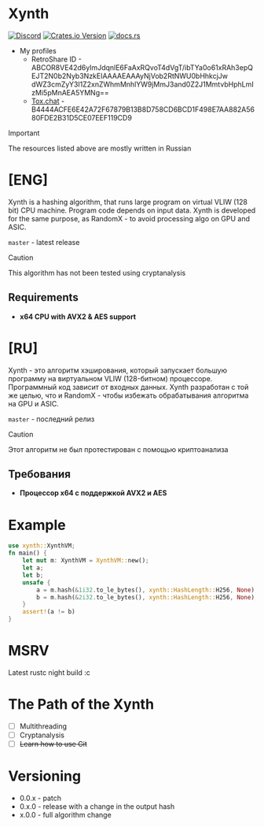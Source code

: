 # Xynth
[![Discord](https://img.shields.io/discord/1143160291773927494?style=flat&logo=discord&logoColor=00ECFF&label=discord&link=discord.gg%2FuRRzzftdCw)](https://discord.gg/2FuRRzzftdCw)
[![Crates.io Version](https://img.shields.io/crates/v/xynth)](https://crates.io/crates/xynth)
[![docs.rs](https://img.shields.io/docsrs/xynth?style=flat&link=docs.rs%2Fxynth)](https://docs.rs/xynth)

- My profiles
    - RetroShare ID - 
ABCOR8VE42d6yImJdqnlE6FaAxRQvoT4dVgT/ibTYa0o61xRAh3epQEJT2N0b2Nyb3NzkEIAAAAEAAAyNjVob2RtNWU0bHhkcjJw
dWZ3cmZyY3I1Z2xnZWhmMnhlYW9jMmJ3and0Z2J1MmtvbHphLmIzMi5pMnAEA5YMNg==
    - [Tox.chat](https://tox.chat) - B4444ACFE6E42A72F67879B13B8D758CD6BCD1F498E7AA882A5680FDE2B31D5CE07EEF119CD9

> [!IMPORTANT]
> The resources listed above are mostly written in Russian

# [ENG]

Xynth is a hashing algorithm, that runs large program on virtual VLIW (128 bit) CPU machine. Program code depends on input data.
Xynth is developed for the same purpose, as RandomX - to avoid processing algo on GPU and ASIC.

`master` - latest release

> [!CAUTION]
> This algorithm has not been tested using cryptanalysis

## Requirements
- **x64 CPU with AVX2 & AES support**

# [RU]

Xynth - это алгоритм хэширования, который запускает большую программу на виртуальном VLIW (128-битном) процессоре. Программный код зависит от входных данных.
Xynth разработан с той же целью, что и RandomX - чтобы избежать обрабатывания алгоритма на GPU и ASIC.

`master` - последний релиз

> [!CAUTION]
> Этот алгоритм не был протестирован с помощью криптоанализа

## Требования
- **Процессор x64 с поддержкой AVX2 и AES**

# Example
```rust
use xynth::XynthVM;
fn main() {
    let mut m: XynthVM = XynthVM::new();
    let a;
    let b;
    unsafe {
        a = m.hash(&1i32.to_le_bytes(), xynth::HashLength::H256, None);
        b = m.hash(&2i32.to_le_bytes(), xynth::HashLength::H256, None);
    }
    assert!(a != b)
}

```

# MSRV
Latest rustc night build :c

# The Path of the Xynth
- [ ] Multithreading
- [ ] Cryptanalysis
- [ ] ~~Learn how to use Git~~

# Versioning
- 0.0.x - patch
- 0.x.0 - release with a change in the output hash
- x.0.0 - full algorithm change